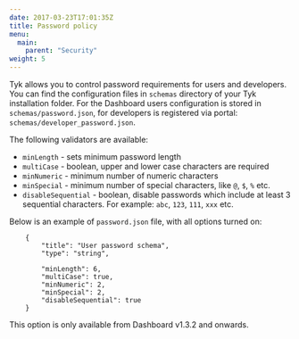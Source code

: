 ```yaml
---
date: 2017-03-23T17:01:35Z
title: Password policy
menu:
  main:
    parent: "Security"
weight: 5 
---
```


Tyk allows you to control password requirements for users and developers. You can find the configuration files in `schemas` directory of your Tyk installation folder. For the Dashboard users configuration is stored in `schemas/password.json`, for developers is registered via portal: `schemas/developer_password.json`.

The following validators are available:

*   `minLength` - sets minimum password length
*   `multiCase` - boolean, upper and lower case characters are required
*   `minNumeric` - minimum number of numeric characters
*   `minSpecial` - minimum number of special characters, like `@`, `$`, `%` etc.
*   `disableSequential` - boolean, disable passwords which include at least 3 sequential characters. For example: `abc`, `123`, `111`, `xxx` etc.

Below is an example of `password.json` file, with all options turned on:

```
    {
        "title": "User password schema",
        "type": "string",
    
        "minLength": 6,
        "multiCase": true,
        "minNumeric": 2,
        "minSpecial": 2,
        "disableSequential": true
    }
```

This option is only available from Dashboard v1.3.2 and onwards.
